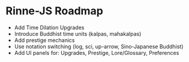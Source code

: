 # Rinne-JS Roadmap

- Add Time Dilation Upgrades
- Introduce Buddhist time units (kalpas, mahakalpas)
- Add prestige mechanics
- Use notation switching (log, sci, up-arrow, Sino-Japanese Buddhist)
- Add UI panels for: Upgrades, Prestige, Lore/Glossary, Preferences
